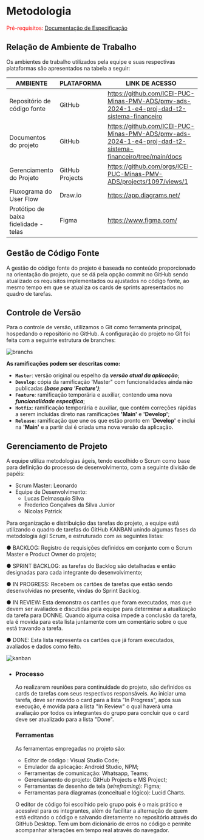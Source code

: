 # Metodologia

<span style="color:red">Pré-requisitos: <a href="2-Especificação do Projeto.md"> Documentação de Especificação</a></span>

## Relação de Ambiente de Trabalho

Os ambientes de trabalho utilizados pela equipe e suas respectivas plataformas são apresentados na tabela a seguir:

| AMBIENTE                              | PLATAFORMA      | LINK DE ACESSO                                               |
| ------------------------------------- | --------------- | ------------------------------------------------------------ |
| Repositório de código fonte           | GitHub          | https://github.com/ICEI-PUC-Minas-PMV-ADS/pmv-ads-2024-1-e4-proj-dad-t2-sistema-financeiro |
| Documentos do projeto                 | GitHub          | https://github.com/ICEI-PUC-Minas-PMV-ADS/pmv-ads-2024-1-e4-proj-dad-t2-sistema-financeiro/tree/main/docs |
| Gerenciamento do Projeto              | GitHub Projects | https://github.com/orgs/ICEI-PUC-Minas-PMV-ADS/projects/1097/views/1 |
| Fluxograma do User Flow               | Draw.io         | https://app.diagrams.net/                                    |
| Protótipo de baixa fidelidade - telas | Figma           | https://www.figma.com/                                       |

## Gestão de Código Fonte

A gestão do código fonte do projeto é baseada no conteúdo proporcionado na orientação do projeto, que se dá pela opção commit no GitHub sendo atualizado os requisitos implementados ou ajustados no código fonte, ao mesmo tempo em que se atualiza os cards de sprints apresentados no quadro de tarefas.

## Controle de Versão

Para o controle de versão, utilizamos o Git como ferramenta principal, hospedando o repositório no GitHub. A configuração do projeto no Git foi feita com a seguinte estrutura de branches:

![branchs](C:\Users\Fred\Desktop\puc\pmv-ads-2024-1-e4-proj-dad-t2-sistema-financeiro\docs\img\branchs.png)

**As ramificações podem ser descritas como:**

- **`Master`**: versão original ou espelho da ***versão atual da aplicação***;
- **`Develop`**: cópia da ramificação 'Master" com funcionalidades ainda não publicadas ***(base para 'Feature')***;
- **`Feature`**: ramificação temporária e auxiliar, contendo uma nova ***funcionalidade específica***;
- **`Hotfix`**: ramificação temporária e auxiliar, que contém correções rápidas a serem incluídas direto nas ramificações **'Main'** e **'Develop'**;
- **`Release`**: ramificação que une os que estão pronto em **'Develop'** e inclui na **'Main'** e a partir daí é criada uma nova versão da aplicação.

## Gerenciamento de Projeto

A equipe utiliza metodologias ágeis, tendo escolhido o Scrum como base para definição do processo de desenvolvimento, com a seguinte divisão de papéis:

- Scrum Master: Leonardo
- Equipe de Desenvolvimento:
  - Lucas Delmasquio Silva
  - Frederico Gonçalves da Silva Junior
  - Nicolas Patrick

Para organização e distribuição das tarefas do projeto, a equipe está utilizando o quadro de tarefas do GitHub KANBAN unindo algumas fases da metodologia ágil Scrum, e estruturado com as seguintes listas:

● BACKLOG: Registro de requisições definidos em conjunto com o Scrum Master e Product Owner do projeto;

● SPRINT BACKLOG: as tarefas do Backlog são detalhadas e então designadas para cada integrante do desenvolvimento;

● IN PROGRESS: Recebem os cartões de tarefas que estão sendo desenvolvidas no presente, vindas do Sprint Backlog.

● IN REVIEW: Esta demonstra os cartões que foram executados, mas que devem ser avaliados e discutidas pela equipe para determinar a atualização da tarefa para DONNE. Quando alguma coisa impede a conclusão da tarefa, ela é movida para esta lista juntamente com um comentário sobre o que está travando a tarefa.

● DONE: Esta lista representa os cartões que já foram executados, avaliados e dados como feito.

![kanban](C:\Users\Fred\Desktop\puc\pmv-ads-2024-1-e4-proj-dad-t2-sistema-financeiro\docs\img\kanban.PNG)

- ### Processo

  Ao realizarem reuniões para continuidade do projeto, são definidos os cards de tarefas com seus respectivos responsáveis. Ao iniciar uma tarefa, deve ser movido o card para a lista "In Progress", após sua execução, é movida para a lista "In Review" o qual haverá uma avaliação por todos os integrantes do grupo para concluir que o card deve ser atualizado para a lista "Done".

  ### Ferramentas

  As ferramentas empregadas no projeto são:

  - Editor de código : Visual Studio Code;
  - Emulador da aplicação: Android Studio, NPM;
  - Ferramentas de comunicação: Whatsapp, Teams;
  - Gerenciamento do projeto: GitHub Projects e MS Project;
  - Ferramentas de desenho de tela (*wireframing*): Figma;
  - Ferramentas para diagramas (conceitual e lógico): Lucid Charts.

  O editor de código foi escolhido pelo grupo pois é o mais prático e acessível para os integrantes, além de facilitar a alternação de quem está editando o código e salvando diretamente no repositório através do GitHub Desktop. Tem um bom dicionário de erros no código e permite acompanhar alterações em tempo real através do navegador.
